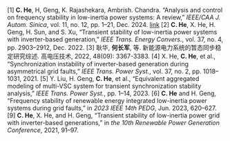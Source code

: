 [1]	**C. He**, H, Geng, K. Rajashekara, Ambrish. Chandra. “Analysis and control on frequency stability in low-inertia power systems: A review,” _IEEE/CAA J. Autom. Sinica_, vol. 11, no. 12, pp. 1–21, Dec. 2024. [link](https://www.ieee-jas.net/en/article/doi/10.1109/JAS.2024.125013)
[2]	**C. He**, X. He, H. Geng, H. Sun, and S. Xu, “Transient stability of low-inertia power systems with inverter-based generation,” _IEEE Trans. Energy Convers._, vol. 37, no. 4, pp. 2903–2912, Dec. 2022.
[3]	耿华, **何长军**, 等. 新能源电力系统的暂态同步稳定研究综述. 高电压技术, 2022, 48(09): 3367-3383.
[4]	X. He, **C. He**, et al., “Synchronization instability of inverter-based generation during asymmetrical grid faults,” _IEEE Trans. Power Syst._, vol. 37, no. 2, pp. 1018–1031, 2021.
[5]	Y. Liu, H. Geng, **C. He**, et al., “Equivalent aggregated modeling of multi-VSC system for transient synchronization stability analysis,” _IEEE Trans. Power Syst._, pp. 1–14, 2023.
[6]	**C. He** and H. Geng, “Frequency stability of renewable energy integrated low-inertia power systems during grid faults,” in _2023 IEEE 14th PEDG_, Jun. 2023, 620–627.
[9]	**C. He**, X. He, and H. Geng, “Transient stability of low-inertia power grid with inverter-based generations,” in _the 10th Renewable Power Generation Conference_, 2021, 91–97.
